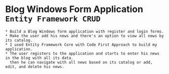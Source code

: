 # Blog Windows Form Application `Entity Framework CRUD`

    * Build a Blog Windows form application with register and login forms.
    * Make the user add his news and there's an option to view all news by its catalog.
    * I used Entity Framework Core with Code First Approach to build my application.
    * The user registers to the application and starts to enter his news in the blog with all its data.
      then he can navigate with all news based on its catalog or add, edit, and delete his news.
